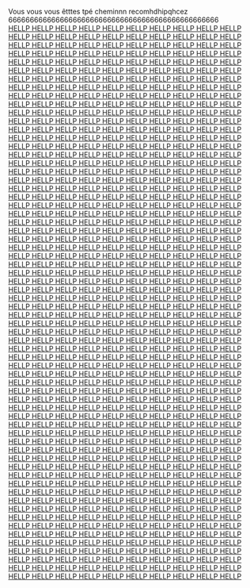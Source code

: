 Vous vous vous êtttes tpé cheminnn recomhdhipqhcez  
6666666666666666666666666666666666666666666666666
<br/>
[HELLP HELLP HELLP HELLP HELLP HELLP HELLP HELLP HELLP HELLP HELLP HELLP HELLP HELLP HELLP HELLP HELLP HELLP HELLP HELLP HELLP HELLP HELLP HELLP HELLP HELLP HELLP HELLP HELLP HELLP HELLP HELLP HELLP HELLP HELLP HELLP HELLP HELLP HELLP HELLP HELLP HELLP HELLP HELLP HELLP HELLP HELLP HELLP HELLP HELLP HELLP HELLP HELLP HELLP HELLP HELLP HELLP HELLP HELLP HELLP HELLP HELLP HELLP HELLP HELLP HELLP HELLP HELLP HELLP HELLP HELLP HELLP HELLP HELLP HELLP HELLP HELLP HELLP HELLP HELLP HELLP HELLP HELLP HELLP HELLP HELLP HELLP HELLP HELLP HELLP HELLP HELLP HELLP HELLP HELLP HELLP HELLP HELLP HELLP HELLP HELLP HELLP HELLP HELLP HELLP HELLP HELLP HELLP HELLP HELLP HELLP HELLP HELLP HELLP HELLP HELLP HELLP HELLP HELLP HELLP HELLP HELLP HELLP HELLP HELLP HELLP HELLP HELLP HELLP HELLP HELLP HELLP HELLP HELLP HELLP HELLP HELLP HELLP HELLP HELLP HELLP HELLP HELLP HELLP HELLP HELLP HELLP HELLP HELLP HELLP HELLP HELLP HELLP HELLP HELLP HELLP HELLP HELLP HELLP HELLP HELLP HELLP HELLP HELLP HELLP HELLP HELLP HELLP HELLP HELLP HELLP HELLP HELLP HELLP HELLP HELLP HELLP HELLP HELLP HELLP HELLP HELLP HELLP HELLP HELLP HELLP HELLP HELLP HELLP HELLP HELLP HELLP HELLP HELLP HELLP HELLP HELLP HELLP HELLP HELLP HELLP HELLP HELLP HELLP HELLP HELLP HELLP HELLP HELLP HELLP HELLP HELLP HELLP HELLP HELLP HELLP HELLP HELLP HELLP HELLP HELLP HELLP HELLP HELLP HELLP HELLP HELLP HELLP HELLP HELLP HELLP HELLP HELLP HELLP HELLP HELLP HELLP HELLP HELLP HELLP HELLP HELLP HELLP HELLP HELLP HELLP HELLP HELLP HELLP HELLP HELLP HELLP HELLP HELLP HELLP HELLP HELLP HELLP HELLP HELLP HELLP HELLP HELLP HELLP HELLP HELLP HELLP HELLP HELLP HELLP HELLP HELLP HELLP HELLP HELLP HELLP HELLP HELLP HELLP HELLP HELLP HELLP HELLP HELLP HELLP HELLP HELLP HELLP HELLP HELLP HELLP HELLP HELLP HELLP HELLP HELLP HELLP HELLP HELLP HELLP HELLP HELLP HELLP HELLP HELLP HELLP HELLP HELLP HELLP HELLP HELLP HELLP HELLP HELLP HELLP HELLP HELLP HELLP HELLP HELLP HELLP HELLP HELLP HELLP HELLP HELLP HELLP HELLP HELLP HELLP HELLP HELLP HELLP HELLP HELLP HELLP HELLP HELLP HELLP HELLP HELLP HELLP HELLP HELLP HELLP HELLP HELLP HELLP HELLP HELLP HELLP HELLP HELLP HELLP HELLP HELLP HELLP HELLP HELLP HELLP HELLP HELLP HELLP HELLP HELLP HELLP HELLP HELLP HELLP HELLP HELLP HELLP HELLP HELLP HELLP HELLP HELLP HELLP HELLP HELLP HELLP HELLP HELLP HELLP HELLP HELLP HELLP HELLP HELLP HELLP HELLP HELLP HELLP HELLP HELLP HELLP HELLP HELLP HELLP HELLP HELLP HELLP HELLP HELLP HELLP HELLP HELLP HELLP HELLP HELLP HELLP HELLP HELLP HELLP HELLP HELLP HELLP HELLP HELLP HELLP HELLP HELLP HELLP HELLP HELLP HELLP HELLP HELLP HELLP HELLP HELLP HELLP HELLP HELLP HELLP HELLP HELLP HELLP HELLP HELLP HELLP HELLP HELLP HELLP HELLP HELLP HELLP HELLP HELLP HELLP HELLP HELLP HELLP HELLP HELLP HELLP HELLP HELLP HELLP HELLP HELLP HELLP HELLP HELLP HELLP HELLP HELLP HELLP HELLP HELLP HELLP HELLP HELLP HELLP HELLP HELLP HELLP HELLP HELLP HELLP HELLP HELLP HELLP HELLP HELLP HELLP HELLP HELLP HELLP HELLP HELLP HELLP HELLP HELLP HELLP HELLP HELLP HELLP HELLP HELLP HELLP HELLP HELLP HELLP HELLP HELLP HELLP HELLP HELLP HELLP HELLP HELLP HELLP HELLP HELLP HELLP HELLP HELLP HELLP HELLP HELLP HELLP HELLP HELLP HELLP HELLP HELLP HELLP HELLP HELLP HELLP HELLP HELLP HELLP HELLP HELLP HELLP HELLP HELLP HELLP HELLP HELLP HELLP HELLP HELLP HELLP HELLP HELLP HELLP HELLP HELLP HELLP HELLP HELLP HELLP HELLP HELLP HELLP HELLP HELLP HELLP HELLP HELLP HELLP HELLP HELLP HELLP HELLP HELLP HELLP HELLP HELLP HELLP HELLP HELLP HELLP HELLP HELLP HELLP HELLP HELLP HELLP HELLP HELLP HELLP HELLP HELLP HELLP HELLP HELLP HELLP HELLP HELLP HELLP HELLP HELLP HELLP HELLP HELLP HELLP HELLP HELLP HELLP HELLP HELLP HELLP HELLP HELLP HELLP HELLP HELLP HELLP HELLP HELLP HELLP HELLP HELLP HELLP HELLP HELLP HELLP HELLP HELLP HELLP HELLP HELLP HELLP HELLP HELLP HELLP HELLP HELLP HELLP HELLP HELLP HELLP HELLP HELLP HELLP HELLP HELLP HELLP HELLP HELLP HELLP HELLP HELLP HELLP HELLP HELLP HELLP HELLP HELLP HELLP HELLP HELLP HELLP HELLP HELLP HELLP  ](https://youtu.be/dQw4w9WgXcQ)